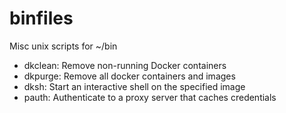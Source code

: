 binfiles
========

Misc unix scripts for ~/bin

  - dkclean: Remove non-running Docker containers
  - dkpurge: Remove all docker containers and images
  - dksh: Start an interactive shell on the specified image
  - pauth: Authenticate to a proxy server that caches credentials
